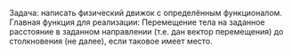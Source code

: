 Задача: написать физический движок с определённым функционалом.
Главная функция для реализации:
Перемещение тела на заданное расстояние в заданном направлении (т.е. дан вектор перемещения) до столкновения (не далее), если таковое имеет место.

